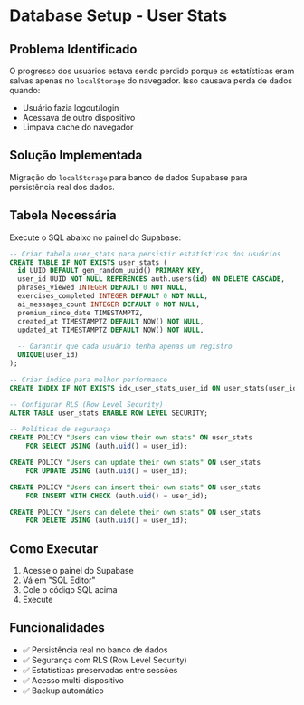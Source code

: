# Database Setup - User Stats

## Problema Identificado
O progresso dos usuários estava sendo perdido porque as estatísticas eram salvas apenas no `localStorage` do navegador. Isso causava perda de dados quando:
- Usuário fazia logout/login
- Acessava de outro dispositivo
- Limpava cache do navegador

## Solução Implementada
Migração do `localStorage` para banco de dados Supabase para persistência real dos dados.

## Tabela Necessária
Execute o SQL abaixo no painel do Supabase:

```sql
-- Criar tabela user_stats para persistir estatísticas dos usuários
CREATE TABLE IF NOT EXISTS user_stats (
  id UUID DEFAULT gen_random_uuid() PRIMARY KEY,
  user_id UUID NOT NULL REFERENCES auth.users(id) ON DELETE CASCADE,
  phrases_viewed INTEGER DEFAULT 0 NOT NULL,
  exercises_completed INTEGER DEFAULT 0 NOT NULL,
  ai_messages_count INTEGER DEFAULT 0 NOT NULL,
  premium_since_date TIMESTAMPTZ,
  created_at TIMESTAMPTZ DEFAULT NOW() NOT NULL,
  updated_at TIMESTAMPTZ DEFAULT NOW() NOT NULL,
  
  -- Garantir que cada usuário tenha apenas um registro
  UNIQUE(user_id)
);

-- Criar índice para melhor performance
CREATE INDEX IF NOT EXISTS idx_user_stats_user_id ON user_stats(user_id);

-- Configurar RLS (Row Level Security)
ALTER TABLE user_stats ENABLE ROW LEVEL SECURITY;

-- Políticas de segurança
CREATE POLICY "Users can view their own stats" ON user_stats
    FOR SELECT USING (auth.uid() = user_id);

CREATE POLICY "Users can update their own stats" ON user_stats
    FOR UPDATE USING (auth.uid() = user_id);

CREATE POLICY "Users can insert their own stats" ON user_stats
    FOR INSERT WITH CHECK (auth.uid() = user_id);

CREATE POLICY "Users can delete their own stats" ON user_stats
    FOR DELETE USING (auth.uid() = user_id);
```

## Como Executar
1. Acesse o painel do Supabase
2. Vá em "SQL Editor"
3. Cole o código SQL acima
4. Execute

## Funcionalidades
- ✅ Persistência real no banco de dados
- ✅ Segurança com RLS (Row Level Security)
- ✅ Estatísticas preservadas entre sessões
- ✅ Acesso multi-dispositivo
- ✅ Backup automático